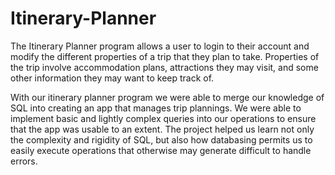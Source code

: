 # Itinerary-Planner

The Itinerary Planner program allows a user to login to their account and modify the different properties of a trip that they plan to take. Properties of the trip involve accommodation plans, attractions they may visit, and some other information they may want to keep track of.

With our itinerary planner program we were able to merge our knowledge of SQL into creating an app that manages trip plannings. We were able to implement basic and lightly complex queries into our operations to ensure that the app was usable to an extent. The project helped us learn not only the complexity and rigidity of SQL, but also how databasing permits us to easily execute operations that otherwise may generate difficult to handle errors.
